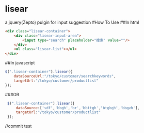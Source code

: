 # lisear
a jquery(Zepto) pulgin for input suggestion
#How To Use
##In html
``````html
<div class="lisear-container">
    <div class="lisear-input-area">
        <input type="search" placeholder="搜索" value=""/>
    </div>
    <ul class="lisear-list"></ul>
</div>
``````
##In javascript
``````javascript
$(".lisear-container").lisear({
    dataSourceUrl:"/tokyo/customer/searchkeywords",
    targetUrl:"/tokyo/customer/productlist"
});
``````
###OR
``````javascript
 $(".lisear-container").lisear({
     dataSource:['sdf','bbgh','br','bbttgh','btgbgh','bbgvh'],
     targetUrl:"/tokyo/customer/productlist"
 });
``````
//commit test
